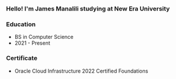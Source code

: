 ### Hello! I'm James Manalili studying at New Era University

### Education
- BS in Computer Science
- 2021 -  Present

### Certificate
- Oracle Cloud Infrastructure 2022 Certified Foundations 
